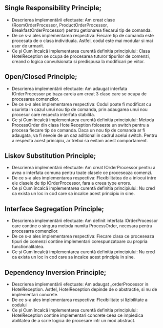 ﻿## Single Responsibility Principle;

- Descrierea implementării efectuate: Am creat clase (RoomOrderProcessor, ProductOrderProcessor, BreakfastOrderProcessor) pentru getionarea fiecarui tip de comanda. 
- De ce s-a ales implementarea respectiva: Fiecare tip de comanda este procesata de o clasa individuala. Astfel, codul este mai modular si mai usor de urmarit.
- Ce și Cum încalcă implementarea curentă definitia principiului: Clasa HotelReception se ocupa de procesarea tuturor tipurilor de comenzi, creand o logica convulsionata si predispusa la modificari pe viitor.

## Open/Closed Principle;

- Descrierea implementării efectuate: Am adaugat interfata IOrderProcessor pe baza careia am creat 3 clase care se ocupa de procesarea comenzilor.
- De ce s-a ales implementarea respectiva: Codul poate fi modificat cu usurinta in cazul unui nou tip de comanda, prin adaugarea unui nou procesor care respecta interfata stabilita.
- Ce și Cum încalcă implementarea curentă definitia principiului: Metoda ProcessOrder din clasa HotelReception foloseste un switch pentru a procesa fiecare tip de comanda. Daca un nou tip de comanda ar fi adaugata, va fi nevoie de un caz aditional in cadrul acelui switch. Pentru a respecta acest principiu, ar trebui sa evitam acest comportament.

## Liskov Substitution Principle;

- Descrierea implementării efectuate: Am creat IOrderProcessor pentru a avea o interfata comuna pentru toate clasele ce proceseaza comenzi. 
- De ce s-a ales implementarea respectiva: Flexibilitatea de a inlocui intre ele clasele de tip IOrderProcessor, fara a creea type errors.
- Ce și Cum încalcă implementarea curentă definitia principiului: Nu cred ca exista un loc in cod care sa incalce acest principiu in sine.

## Interface Segregation Principle;

- Descrierea implementării efectuate: Am definit interfata IOrderProcessor care contine o singura metoda numita ProcessOrder, necesara pentru procesarra comenzilor.
- De ce s-a ales implementarea respectiva: Fiecare clasa ce proceseaza tipuri de comenzi contine implementari corespunzatoare cu propria functionalitatea.
- Ce și Cum încalcă implementarea curentă definitia principiului: Nu cred ca exista un loc in cod care sa incalce acest principiu in sine.

## Dependency Inversion Principle;

- Descrierea implementării efectuate: Am adaugat _orderProcessor in HotelReception. Astfel, HotelReception depinde de o abstractie, si nu de implementari concrete.
- De ce s-a ales implementarea respectiva: Flexibilitate si lizibilitate a codului
- Ce și Cum încalcă implementarea curentă definitia principiului: HotelReception contine implementari concrete ceea ce impiedica abilitatea de a scrie logica de procesare intr un mod abstract.